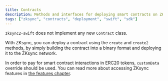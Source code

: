 ```yaml
---
title: Contracts
description: Methods and interfaces for deploying smart contracts on ZKsync Era
tags: ["zksync", "contracts", "deployment", "swift", "sdk"]
---
```


`zksync2-swift` does not implement any new `Contract` class.

With ZKsync, you can deploy a contract using the `create` and `create2` methods,
by simply building the contract into a binary format and deploying it to the ZKsync network.

In order to pay for smart contract interactions in ERC20 tokens, `customData` override should be used.
You can read more about accessing ZKsync features in [the features chapter](/sdk/swift/features).
